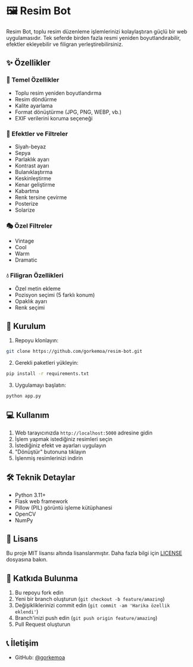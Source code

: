 # 🖼️ Resim Bot

Resim Bot, toplu resim düzenleme işlemlerinizi kolaylaştıran güçlü bir web uygulamasıdır. Tek seferde birden fazla resmi yeniden boyutlandırabilir, efektler ekleyebilir ve filigran yerleştirebilirsiniz.

## ✨ Özellikler

### 🎨 Temel Özellikler
- Toplu resim yeniden boyutlandırma
- Resim döndürme
- Kalite ayarlama
- Format dönüştürme (JPG, PNG, WEBP, vb.)
- EXIF verilerini koruma seçeneği

### 🌈 Efektler ve Filtreler
- Siyah-beyaz
- Sepya
- Parlaklık ayarı
- Kontrast ayarı
- Bulanıklaştırma
- Keskinleştirme
- Kenar geliştirme
- Kabartma
- Renk tersine çevirme
- Posterize
- Solarize

### 🎭 Özel Filtreler
- Vintage
- Cool
- Warm
- Dramatic

### 💧 Filigran Özellikleri
- Özel metin ekleme
- Pozisyon seçimi (5 farklı konum)
- Opaklık ayarı
- Renk seçimi

## 🚀 Kurulum

1. Repoyu klonlayın:
```bash
git clone https://github.com/gorkemoa/resim-bot.git
```

2. Gerekli paketleri yükleyin:
```bash
pip install -r requirements.txt
```

3. Uygulamayı başlatın:
```bash
python app.py
```

## 💻 Kullanım

1. Web tarayıcınızda `http://localhost:5000` adresine gidin
2. İşlem yapmak istediğiniz resimleri seçin
3. İstediğiniz efekt ve ayarları uygulayın
4. "Dönüştür" butonuna tıklayın
5. İşlenmiş resimlerinizi indirin

## 🛠️ Teknik Detaylar

- Python 3.11+
- Flask web framework
- Pillow (PIL) görüntü işleme kütüphanesi
- OpenCV
- NumPy

## 📝 Lisans

Bu proje MIT lisansı altında lisanslanmıştır. Daha fazla bilgi için [LICENSE](LICENSE) dosyasına bakın.

## 🤝 Katkıda Bulunma

1. Bu repoyu fork edin
2. Yeni bir branch oluşturun (`git checkout -b feature/amazing`)
3. Değişikliklerinizi commit edin (`git commit -am 'Harika özellik eklendi'`)
4. Branch'inizi push edin (`git push origin feature/amazing`)
5. Pull Request oluşturun

## 📞 İletişim

- GitHub: [@gorkemoa](https://github.com/gorkemoa) 